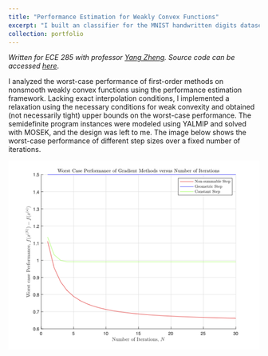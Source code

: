 ```yaml
---
title: "Performance Estimation for Weakly Convex Functions"
excerpt: "I built an classifier for the MNIST handwritten digits dataset using a linear least squares-based classifier. <br/><img src='/images/WeaklyConvexRates.png'>"
collection: portfolio
---
```

*Written for ECE 285 with professor [Yang Zheng](https://zhengy09.github.io/index.html). Source code can be accessed [here](https://github.com/pranavnreddy/ECE285Project)*.

I analyzed the worst-case performance of first-order methods on nonsmooth weakly convex functions using the performance estimation framework.
Lacking exact interpolation conditions, I implemented a relaxation using the necessary conditions for weak convexity and obtained (not necessarily tight) upper bounds on the worst-case performance.
The semidefinite program instances were modeled using YALMIP and solved with MOSEK, and the design was left to me. 
The image below shows the worst-case performance of different step sizes over a fixed number of iterations.

![Performance of Different Activations](/images/WeaklyConvexRates.png)

<object class="pdf" 
        data="https://pranavnreddy.github.io/files/WeaklyConvexReport.pdf" 
        width="800"
        height="500">
</object>
